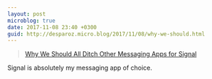 ```yaml
---
layout: post
microblog: true
date: 2017-11-08 23:40 +0300
guid: http://desparoz.micro.blog/2017/11/08/why-we-should.html
---
```

<blockquote>
  <a href="http://efa.do/signal">Why We Should All Ditch Other Messaging Apps for Signal</a>
</blockquote>

Signal is absolutely my messaging app of choice.
